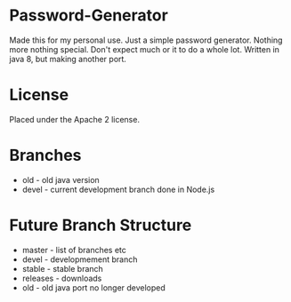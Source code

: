 # Password-Generator
Made this for my personal use. Just a simple password generator. Nothing more nothing special.
Don't expect much or it to do a whole lot. Written in java 8, but making another port.

# License
Placed under the Apache 2 license.

# Branches
* old - old java version
* devel - current development branch done in Node.js


# Future Branch Structure
* master - list of branches etc
* devel - developmement branch
* stable - stable branch
* releases - downloads
* old - old java port no longer developed
